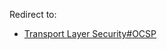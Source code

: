 Redirect to:

*   [Transport Layer Security#OCSP](/index.php/Transport_Layer_Security#OCSP "Transport Layer Security")